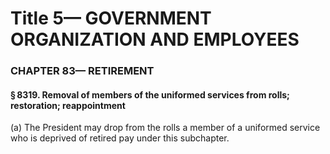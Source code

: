 
# Title 5— GOVERNMENT ORGANIZATION AND EMPLOYEES
### CHAPTER 83— RETIREMENT
#### § 8319. Removal of members of the uniformed services from rolls; restoration; reappointment

(a) The President may drop from the rolls a member of a uniformed service who is deprived of retired pay under this subchapter.
